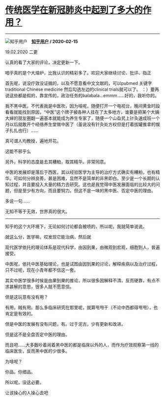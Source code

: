 # [传统医学在新冠肺炎中起到了多大的作用？](https://www.zhihu.com/answer/1018480021)

------------------------------------------------------------------

![知乎用户](https://pic1.zhimg.com/da8e974dc.jpg?source=1940ef5c "知乎用户")&emsp;**[知乎用户](https://www.zhihu.com/people/) / 2020-02-15**

19.02.2020 二更


认真的看了大家的评论，决定更新一下。


咱乎真的是个大熔炉，比我认识的精彩多了。欢迎大家继续讨论、批评、指正


首先呢，说没疗效没证据的，以及不愿意看中文文献的，可以pubmed 关键字traditional Chinese medicine 然后勾选左边的clinical trials就可以了。 ：）要再说这些都是假的，靠宣传的，政治任务的balabala…emmm……好的，我听你的。

我不黑中医，不代表我是中医吹，因为啥呢，随便打开一个电视台，晚间黄金时段看看就能找到原因，“中医”这个牌子被各种人挂在了太多地方，谁要是把某个大姨大婶的朋友圈翻一遍基本就能成为养生专家了，随便一个山旮旯上针灸速成班一个月以后就敢开个经络养生堂做中医了（虽说没有针灸处方权但是打着拔罐推拿的幌子扎扎也行）……

真可谓人均教授，遍地开花。

这能不邪乎么


另外，科学的态度是去其糟粕，取其精华。非常同意。

中医的发展却是落后于西医，其以经验医学为主导的治疗方式确实有糟粕，也有精华。可如何分辨良莠，甚是困难，显然不是简单的非黑即白。至少是一个长期的认知过程，并且要投入大量的精力去研究。这也是我觉得中医发展面临的比较大的问题，但是至少有方向，而且要努力。但这不是一味的黑中医、否定中医的理由。

多说一句……

无知不等于无效，世界真的很大。

***


知乎的这个大环境下，无论如何讨论都会被喷的，所以呢，我就简单说说。

就这么分，医学嘛，哎发现它能治病，然后就

现代医学依托的理论体系是现代科学，由因到果，由微观到宏观，细胞到人，普遍接受。

中医呢，依托中医基础理论，也是试图由因到果的讨论，解释疾病以及治疗过程，只不过呢，现在小青年都不信这一套。

其实中医学很多时候是由果到果的推论，所以很多因解释不清，反而硬靠，有点不求甚解的意思，很多人就不愿意信。

但是这玩意有没有用？

有用，贼有用。那么多临床研究在那里呢，就算甩甩干（不论中西都得甩甩），也肯定是有效的。

但是中医的发展有没有问题，有。过于泥古，少有更新和改进。

但是这不是全盘否定中医的理由。

而且吧……大多数吵着闹着黑中医的都是临床以外的人，而作为疗效观察第一线的临床医生，反而黑中医的少很多。

为啥呢？

你品，你细品。


所以呢，没这必要。

让该操心的人操心去吧

